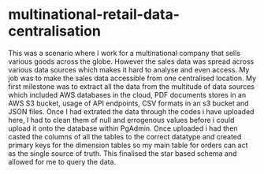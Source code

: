 # multinational-retail-data-centralisation
This was a scenario where I work for a multinational company that sells various goods across the globe. However the sales data was spread across various data sources which makes it hard to analyse and even access. My job was to make the sales data accessible from one centralised location.
My first milestone was to extract all the data from the multitude of data sources which included AWS databases in the cloud, PDF documents stores in an AWS S3 bucket, usage of API endpoints, CSV formats in an s3 bucket  and JSON files. 
Once I had extrated the data through the codes i have uploaded here, I had to clean them of null and errogenous values before i could upload it onto the database within PgAdmin. Once uploaded i had then casted the columns of all the tables to the correct datatype and created primary keys for the dimension tables so my main table for orders can act as the single source of truth.
This finalised the star based schema and allowed for me to query the data. 
